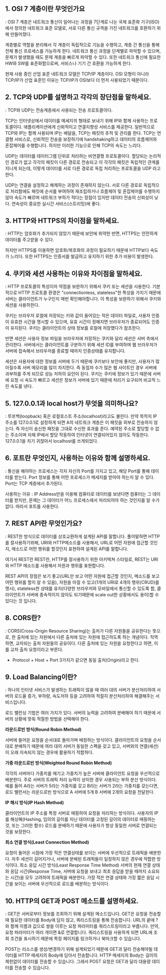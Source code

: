 ## 1. OSI 7 계층이란 무엇인가요

: OSI 7 계층은 네트워크 통신이 일어나는 과정을 7단계로 나눈 국제 표준화 기구(ISO)에서 정의한 네트워크 표준 모델로, 서로 다른 통신 규격을 가진 네트워크를 호환하기 위해 만들어졌다.



계층별로 역할을 분리해서 각 계층이 독립적으로 기능을 수행하고, 계층 간 통신을 통해 전체 통신 프로세스를 가능하게 한다. 네트워크 통신 과정을 단계별로 파악할 수 있으며, 문제가 발생했을 때도 문제 계층을 빠르게 파악할 수 있다. 또한 네트워크 통신에 필요한 HW와 SW를 표준화함으로써, 서비스나 기기 간 호환을 가능하게 한다.



현재 사용 중인 산업 표준 네트워크 모델은 TCP/IP 계층이다. OSI 모형이 아니라 TCP/IP가 산업 표준인 이유는 TCP/IP가 OSI보다 더 먼저 사용되었기 때문이다.


## 2. TCP와 UDP를 설명하고 각각의 장단점을 말하세요.
: TCP와 UDP는 전송계층에서 사용되는 전송 프로토콜이다.



TCP는 인터넷상에서 데이터를 메세지의 형태로 보내기 위해 IP와 함께 사용하는 프로토콜이다. 애플리케이션에게 신뢰적이고 연결지향성 서비스를 제공한다. 일반적으로 TCP와 IP는 함께 사용되며 IP는 배달을, TCP는 패킷의 추적 및 관리를 한다. TCP는 연결형 서비스로, 신뢰적인 전송을 보장하기에 handshaking하고 데이터의 흐름제어와 혼잡제어를 수행합니다. 하지만 이러한 기능으로 인해 TCP의 속도는 느리다. 



UDP는 데이터를 데이터그램 단위로 처리하는 비연결형 프로토콜이다. 할당되는 논리적인 경로가 없고 각각의 패킷이 다른 경로로 전송되고 이 각각의 패킷은 독립적인 관계를 지니게 되는데, 이렇게 데이터를 서로 다른 경로로 독립 처리하는 프로토콜을 UDP 라고 한다.

UDP는 연결을 설정하고 해제하는 과정이 존재하지 않는다. 서로 다른 경로로 독립적으로 처리함에도 패킷에 순서를 부여하여 재조립하거나 흐름제어 및 혼잡제어를 수행하지 않아 속도가 빠르며 네트워크 부하가 적다는 장점이 있지만 데이터 전송의 신뢰성이 낮다. 연속성이 중요한 실시간 서비스(스트리밍)에 좋다.



## 3. HTTP와 HTTPS의 차이점을 말하세요.
: HTTP는 암호화가 추가되지 않았기 때문에 보안에 취약한 반면, HTTPS는 안전하게 데이터를 주고받을 수 있다.

하지만 HTTPS를 이용하면 암호화/복호화의 과정이 필요하기 때문에 HTTP보다 속도가 느리다. 또한 HTTPS는 인증서를 발급하고 유지하기 위한 추가 비용이 발생한다.



## 4. 쿠키와 세션 사용하는 이유와 차이점을 말하세요.
: HTTP 프로토콜의 특성이자 약점을 보완하기 위해서 쿠키 또는 세션을 사용한다. 기본적으로 HTTP 프로토콜 환경은 "connectionless, stateless"한 특성을 가지기 때문에 서버는 클라이언트가 누구인지 매번 확인해야합니다. 이 특성을 보완하기 위해서 쿠키와 세션을 사용하한다.



쿠키는 브라우저 로컬에 저장되는 키와 값이 들어있는 작은 데이터 파일로, 사용자 인증이 유효한 시간을 명시할 수 있으며, 유효 시간이 정해지면 브라우저가 종료되어도 인증이 유지된다. 쿠키는 클라이언트의 상태 정보를 로컬에 저장했다가 참조한다.



반면 세션은 사용자 정보 파일을 브라우저에 저장하는 쿠키와 달리 세션은 서버 측에서 관리한다. 서버에서는 클라이언트를 구분하기 위해 세션 ID를 부여하며 웹 브라우저가 서버에 접속해서 브라우저를 종료할 때까지 인증상태를 유지합니다.



세션은 사용자에 대한 정보를 서버에 두기 때문에 쿠키보다 보안에 좋지만, 사용자가 많아질수록 서버 메모리를 많이 차지한다. 즉 동접자 수가 많은 웹 사이트인 경우 서버에 과부하를 주게 되므로 성능 저하의 요인이 된다. 쿠키는 쿠키에 정보가 있기 때문에 서버에 요청 시 속도가 빠르고 세션은 정보가 서버에 있기 때문에 처리가 요구되어 비교적 느린 속도를 낸다.



## 5. 127.0.0.1과 local host가 무엇을 의미하나요?
: 루프백(loopback) 혹은 로컬호스트 주소(localhost)라고도 불린다. 만약 목적지 IP 주소를 127.0.0.1로 설정하게 되면 A의 네트워크 계층은 이 패킷을 외부로 전송하지 않는다. 즉 자신이 송신한 패킷을 그대로 수신한 효과를 준다. 예약된 주소로 할당할 수 없는 주소이며 자체 IP에서 할당 작동하여 인터넷이 연결되어있지 않아도 작동한다. 127.0.0.1을 치기 귀찮아서 localhost를 쓰게되었다.



## 6. 포트란 무엇인지, 사용하는 이유와 함께 설명하세요.
: 통신을 해야하는 프로세스는 각자 자신의 Port를 가지고 있고, 해당 Port를 통해 데이터를 받는다. Port 정보를 통해 어떤 프로세스가 메세지를 받아야 하는지 알 수 있다. Port는 TCP 계층에서 추가된다.



사용하는 이유 : IP Address만을 이용해 컴퓨터로 데이터를 보낸다면 컴퓨터는 그 데이터를 받지만, 문제는 그 데이터가 어느 프로세스에서 처리되어야 하는 것인지를 알 수가 없다. 따라서 포트를 사용한다.



## 7. REST API란 무엇인가요?
: REST한 방식으로 데이터를 상호교환하게 설계된 API를 말합니다. 풀어말하면 HTTP를 잘사용하기위해, URI와 HTTP메소드를 사용해서, URL로 어떤 자원에 접근할 것인지, 메소드로 어떤 행위를 할것인지 표현하여 설계된 API를 말합니다.

여기서 REST란 REST란, HTTP를 잘사용하기 위한 아키텍쳐 스타일로, REST는 URI와 HTTP 메소드를 사용해서 자원과 행위를 표현합니다.



REST API의 장점은 보기 좋고(URL만 보고 어떤 자원에 접근할 것인지, 메소드를 보고 어떤 행위를 할지 알 수 있음), 자원을 아낄 수 있고(1개의 URI로 4개의 행위(CRUD)를 명시), stateless한 상태를 유지(다양한 브라우저와 모바일에서 통신할 수 있도록 함, 클라이언트가 서버에 종속적이지 않아도 되기때문에 scale out한 상황에서도 용이)할 수 있다는 것 입니다.

## 8. CORS란?
: CORS(Cross-Origin Resource Sharing)는 출처가 다른 자원들을 공유한다는 뜻으로, 한 출처에 있는 자원에서 다른 출처에 있는 자원에 접근하도록 하는 개념이다. 직역하면, 교차되는 출처 자원들의 공유이다. 다른 출처에 있는 자원을 요청한다고 하면, 이를 교차 출처 요청이라고 부른다.



+ Protocol + Host + Port 3가지가 같으면 동일 출처(Origin)라고 한다.

## 9. Load Balancing이란?
: 하나의 인터넷 서비스가 발생하는 트래픽이 많을 때 여러 대의 서버가 분산처리하여 서버의 로드율 증가, 부하량, 속도저하 등을 고려하여 적절히 분산처리하여 해결해주는 서비스입니다.



로드 밸런싱 기법은 여러 가지가 있다. 서버의 능력을 고려하여 분배해야 하기 때문에 서버의 상황에 맞춰 적절한 방법을 선택해야 한다.

**라운드로빈 방식(Round Robin Method)**

서버에 들어온 요청을 순서대로 돌아가며 배정하는 방식이다. 클라이언트의 요청을 순서대로 분배하기 때문에 여러 대의 서버가 동일한 스펙을 갖고 있고, 서버와의 연결(세션)이 오래 지속되지 않는 경우에 활용하기 적합하다.

**가중 라운드로빈 방식(Weighted Round Robin Method)**

각각의 서버마다 가중치를 매기고 가중치가 높은 서버에 클라이언트 요청을 우선적으로 배분한다. 주로 서버의 트래픽 처리 능력이 상이한 경우 사용되는 부하 분산 방식이다. 예를 들어 A라는 서버가 5라는 가중치를 갖고 B라는 서버가 2라는 가중치를 갖는다면, 로드 밸런서는 라운드로빈 방식으로 A 서버에 5개 B 서버에 2개의 요청을 전달한다.

**IP 해시 방식(IP Hash Method)**

클라이언트의 IP 주소를 특정 서버로 매핑하여 요청을 처리하는 방식이다. 사용자의 IP를 해싱해(Hashing, 임의의 길이를 지닌 데이터를 고정된 길이의 데이터로 매핑하는 것, 또는 그러한 함수) 로드를 분배하기 때문에 사용자가 항상 동일한 서버로 연결되는 것을 보장한다.

**최소 연결 방식(Least Connection Method)**

요청이 들어온 시점에 가장 적은 연결상태를 보이는 서버에 우선적으로 트래픽을 배분한다. 자주 세션이 길어지거나, 서버에 분배된 트래픽들이 일정하지 않은 경우에 적합한 방식이다.
최소 응답 시간 방식(Least Response Time Method)
서버의 현재 연결 상태와 응답 시간(Response Time, 서버에 요청을 보내고 최초 응답을 받을 때까지 소요되는 시간)을 모두 고려하여 트래픽을 배분한다. 가장 적은 연결 상태와 가장 짧은 응답 시간을 보이는 서버에 우선적으로 로드를 배분하는 방식이다.


## 10. HTTP의 GET과 POST 메소드를 설명하세요.
: GET은 서버로부터 정보를 조회하기 위해 설계된 메소드입니다. GET은 요청을 전송할 때 필요한 데이터를 Body에 담지 않고, 쿼리스트링을 통해 전송합니다. URL의 끝에 ?와 함께 이름과 값으로 쌍을 이루는 요청 파라미터를 쿼리스트링이라고 부릅니다. 만약, 요청 파라미터가 여러 개이면 &로 연결합니다. 쿼리스트링을 사용하게 되면 URL에 조회 조건을 표시하기 때문에 특정 페이지를 링크하거나 북마크할 수 있습니다.



POST는 리소스를 생성/변경하기 위해 설계되었기 때문에 GET과 달리 전송해야될 데이터를 HTTP 메세지의 Body에 담아서 전송합니다. HTTP 메세지의 Body는 길이의 제한없이 데이터를 전송할 수 있습니다. 그래서 POST 요청은 GET과 달리 대용량 데이터를 전송할 수 있습니다. 




